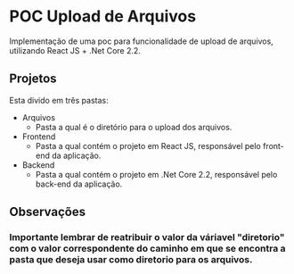 # POC Upload de Arquivos
Implementação de uma poc para funcionalidade de upload de arquivos, utilizando React JS + .Net Core 2.2.

## Projetos
Esta divido em três pastas:
* Arquivos
  * Pasta a qual é o diretório para o upload dos arquivos.
* Frontend
  * Pasta a qual contém o projeto em React JS, responsável pelo front-end da aplicação.
* Backend
  * Pasta a qual contém o projeto em .Net Core 2.2, responsável pelo back-end da aplicação.

## Observações
### Importante lembrar de reatribuir o valor da váriavel "diretorio" com o valor correspondente do caminho em que se encontra a pasta que deseja usar como diretorio para os arquivos. 
